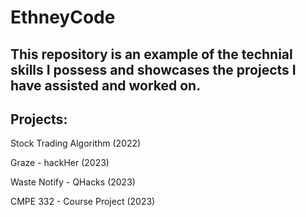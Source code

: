 # EthneyCode
This repository is an example of the technial skills I possess and showcases the projects I have assisted and worked on. 
---
## Projects:

Stock Trading Algorithm (2022)

Graze - hackHer (2023)

Waste Notify - QHacks (2023)

CMPE 332 - Course Project (2023)



